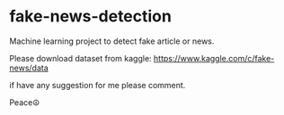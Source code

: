# fake-news-detection
Machine learning project to detect fake article or news.

Please download dataset from kaggle:
https://www.kaggle.com/c/fake-news/data

if have any suggestion for me please comment.

Peace☮
